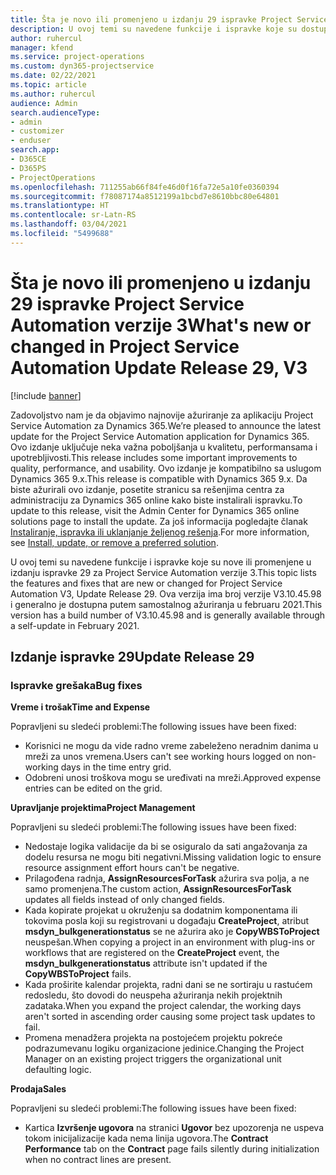 ```yaml
---
title: Šta je novo ili promenjeno u izdanju 29 ispravke Project Service Automation verzije 3
description: U ovoj temi su navedene funkcije i ispravke koje su dostupne u izdanju ispravke 29 za Project Service Automation verzije 3.
author: ruhercul
manager: kfend
ms.service: project-operations
ms.custom: dyn365-projectservice
ms.date: 02/22/2021
ms.topic: article
ms.author: ruhercul
audience: Admin
search.audienceType:
- admin
- customizer
- enduser
search.app:
- D365CE
- D365PS
- ProjectOperations
ms.openlocfilehash: 711255ab66f84fe46d0f16fa72e5a10fe0360394
ms.sourcegitcommit: f78087174a8512199a1bcbd7e8610bbc80e64801
ms.translationtype: HT
ms.contentlocale: sr-Latn-RS
ms.lasthandoff: 03/04/2021
ms.locfileid: "5499688"
---
```

# <a name="whats-new-or-changed-in-project-service-automation-update-release-29-v3"></a><span data-ttu-id="1f5ff-103">Šta je novo ili promenjeno u izdanju 29 ispravke Project Service Automation verzije 3</span><span class="sxs-lookup"><span data-stu-id="1f5ff-103">What's new or changed in Project Service Automation Update Release 29, V3</span></span>

[!include [banner](../includes/psa-now-project-operations.md)]

<span data-ttu-id="1f5ff-104">Zadovoljstvo nam je da objavimo najnovije ažuriranje za aplikaciju Project Service Automation za Dynamics 365.</span><span class="sxs-lookup"><span data-stu-id="1f5ff-104">We’re pleased to announce the latest update for the Project Service Automation application for Dynamics 365.</span></span> <span data-ttu-id="1f5ff-105">Ovo izdanje uključuje neka važna poboljšanja u kvalitetu, performansama i upotrebljivosti.</span><span class="sxs-lookup"><span data-stu-id="1f5ff-105">This release includes some important improvements to quality, performance, and usability.</span></span> <span data-ttu-id="1f5ff-106">Ovo izdanje je kompatibilno sa uslugom Dynamics 365 9.x.</span><span class="sxs-lookup"><span data-stu-id="1f5ff-106">This release is compatible with Dynamics 365 9.x.</span></span> <span data-ttu-id="1f5ff-107">Da biste ažurirali ovo izdanje, posetite stranicu sa rešenjima centra za administraciju za Dynamics 365 online kako biste instalirali ispravku.</span><span class="sxs-lookup"><span data-stu-id="1f5ff-107">To update to this release, visit the Admin Center for Dynamics 365 online solutions page to install the update.</span></span> <span data-ttu-id="1f5ff-108">Za još informacija pogledajte članak [Instaliranje, ispravka ili uklanjanje željenog rešenja](https://docs.microsoft.com/power-platform/admin/install-remove-preferred-solution).</span><span class="sxs-lookup"><span data-stu-id="1f5ff-108">For more information, see [Install, update, or remove a preferred solution](https://docs.microsoft.com/power-platform/admin/install-remove-preferred-solution).</span></span>

<span data-ttu-id="1f5ff-109">U ovoj temi su navedene funkcije i ispravke koje su nove ili promenjene u izdanju ispravke 29 za Project Service Automation verzije 3.</span><span class="sxs-lookup"><span data-stu-id="1f5ff-109">This topic lists the features and fixes that are new or changed for Project Service Automation V3, Update Release 29.</span></span> <span data-ttu-id="1f5ff-110">Ova verzija ima broj verzije V3.10.45.98 i generalno je dostupna putem samostalnog ažuriranja u februaru 2021.</span><span class="sxs-lookup"><span data-stu-id="1f5ff-110">This version has a build number of V3.10.45.98 and is generally available through a self-update in February 2021.</span></span>

## <a name="update-release-29"></a><span data-ttu-id="1f5ff-111">Izdanje ispravke 29</span><span class="sxs-lookup"><span data-stu-id="1f5ff-111">Update Release 29</span></span>

### <a name="bug-fixes"></a><span data-ttu-id="1f5ff-112">Ispravke grešaka</span><span class="sxs-lookup"><span data-stu-id="1f5ff-112">Bug fixes</span></span>

<span data-ttu-id="1f5ff-113">**Vreme i trošak**</span><span class="sxs-lookup"><span data-stu-id="1f5ff-113">**Time and Expense**</span></span>

<span data-ttu-id="1f5ff-114">Popravljeni su sledeći problemi:</span><span class="sxs-lookup"><span data-stu-id="1f5ff-114">The following issues have been fixed:</span></span>

- <span data-ttu-id="1f5ff-115">Korisnici ne mogu da vide radno vreme zabeleženo neradnim danima u mreži za unos vremena.</span><span class="sxs-lookup"><span data-stu-id="1f5ff-115">Users can't see working hours logged on non-working days in the time entry grid.</span></span>
- <span data-ttu-id="1f5ff-116">Odobreni unosi troškova mogu se uređivati na mreži.</span><span class="sxs-lookup"><span data-stu-id="1f5ff-116">Approved expense entries can be edited on the grid.</span></span>

<span data-ttu-id="1f5ff-117">**Upravljanje projektima**</span><span class="sxs-lookup"><span data-stu-id="1f5ff-117">**Project Management**</span></span>

<span data-ttu-id="1f5ff-118">Popravljeni su sledeći problemi:</span><span class="sxs-lookup"><span data-stu-id="1f5ff-118">The following issues have been fixed:</span></span>

- <span data-ttu-id="1f5ff-119">Nedostaje logika validacije da bi se osiguralo da sati angažovanja za dodelu resursa ne mogu biti negativni.</span><span class="sxs-lookup"><span data-stu-id="1f5ff-119">Missing validation logic to ensure resource assignment effort hours can't be negative.</span></span>
- <span data-ttu-id="1f5ff-120">Prilagođena radnja, **AssignResourcesForTask** ažurira sva polja, a ne samo promenjena.</span><span class="sxs-lookup"><span data-stu-id="1f5ff-120">The custom action, **AssignResourcesForTask** updates all fields instead of only changed fields.</span></span>
- <span data-ttu-id="1f5ff-121">Kada kopirate projekat u okruženju sa dodatnim komponentama ili tokovima posla koji su registrovani u događaju **CreateProject**, atribut **msdyn_bulkgenerationstatus** se ne ažurira ako je **CopyWBSToProject** neuspešan.</span><span class="sxs-lookup"><span data-stu-id="1f5ff-121">When copying a project in an environment with plug-ins or workflows that are registered on the **CreateProject** event, the **msdyn_bulkgenerationstatus** attribute isn't updated if the **CopyWBSToProject** fails.</span></span>
- <span data-ttu-id="1f5ff-122">Kada proširite kalendar projekta, radni dani se ne sortiraju u rastućem redosledu, što dovodi do neuspeha ažuriranja nekih projektnih zadataka.</span><span class="sxs-lookup"><span data-stu-id="1f5ff-122">When you expand the project calendar, the working days aren't sorted in ascending order causing some project task updates to fail.</span></span>
- <span data-ttu-id="1f5ff-123">Promena menadžera projekta na postojećem projektu pokreće podrazumevanu logiku organizacione jedinice.</span><span class="sxs-lookup"><span data-stu-id="1f5ff-123">Changing the Project Manager on an existing project triggers the organizational unit defaulting logic.</span></span>

<span data-ttu-id="1f5ff-124">**Prodaja**</span><span class="sxs-lookup"><span data-stu-id="1f5ff-124">**Sales**</span></span>

<span data-ttu-id="1f5ff-125">Popravljeni su sledeći problemi:</span><span class="sxs-lookup"><span data-stu-id="1f5ff-125">The following issues have been fixed:</span></span>

- <span data-ttu-id="1f5ff-126">Kartica **Izvršenje ugovora** na stranici **Ugovor** bez upozorenja ne uspeva tokom inicijalizacije kada nema linija ugovora.</span><span class="sxs-lookup"><span data-stu-id="1f5ff-126">The **Contract Performance** tab on the **Contract** page fails silently during initialization when no contract lines are present.</span></span>
